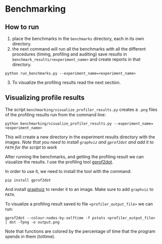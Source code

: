 # Benchmarking

## How to run
1. place the benchmarks in the `benchmarks` directory, each in its own directory.
2. the next command will run all the benchmarks with all the different procedures (timing, profiling and auditing) 
save results in `benchmark_results/<experiment_name>` and create reports in that directory.
```commandline
python run_benchmarks.py --experiment_name=<experiment_name>
```
3. To visualize the profiling results read the next section.


## Visualizing profile results
The script `benchmarking/visualize_profiler_results.py` creates a `.png` files of the profiling results
run from the command line:
```commandline
python benchmarking/visualize_profiler_results.py --experiment_name=<experiment_name>
```
This will create a new directory in the experiment results directory with the images.
_Note that you need to install `graphviz` and `gprof2dot` and add it to `PATH` for the script to work_ 

After running the benchmarks, and getting the profiling result we can 
visualize the results.
I use the profiling tool [gprof2dot](https://github.com/jrfonseca/gprof2dot).

In order to use it, we need to install the tool with the command:
```commandline
pip install gprof2dot
```
And install [graphviz](https://graphviz.org/download/) to render it to an image.
Make sure to add `graphviz` to `PATH`.

To visualize a profiling result saved to file `<profiler_output_file>` we can run:
```commandline
gprof2dot --colour-nodes-by-selftime -f pstats <profiler_output_file> | dot -Tpng -o output.png
```
Note that functions are colored by the percentage of time that the program spends 
in them (tottime).